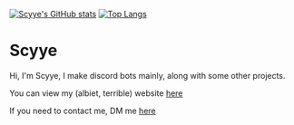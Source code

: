 [![Scyye's GitHub stats](https://github-readme-stats.vercel.app/api?username=Scyye&theme=synthwave)](https://github.com/anuraghazra/github-readme-stats)
[![Top Langs](https://github-readme-stats.vercel.app/api/top-langs/?username=Scyye&theme=synthwave&layout=donut&exclude_repo=scyye.github.io,Vencord)](https://github.com/anuraghazra/github-readme-stats)

# Scyye
Hi, I'm Scyye, I make discord bots mainly, along with some other projects.

You can view my (albiet, terrible) website [here](https://scyye.github.io/)

If you need to contact me, DM me [here](https://discord.gg/dD6AFSRTct)


